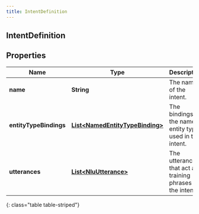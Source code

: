 ```yaml
---
title: IntentDefinition
---
```

## IntentDefinition


## Properties

| Name | Type | Description | Notes |
| ------------ | ------------- | ------------- | ------------- |
| **name** | <!----><!---->**String**<!----> | The name of the intent. |  |
| **entityTypeBindings** | <!----><!---->[**List&lt;NamedEntityTypeBinding&gt;**](NamedEntityTypeBinding.html)<!----> | The bindings for the named entity types used in this intent. |  |
| **utterances** | <!----><!---->[**List&lt;NluUtterance&gt;**](NluUtterance.html)<!----> | The utterances that act as training phrases for the intent. |  |
{: class="table table-striped"}



